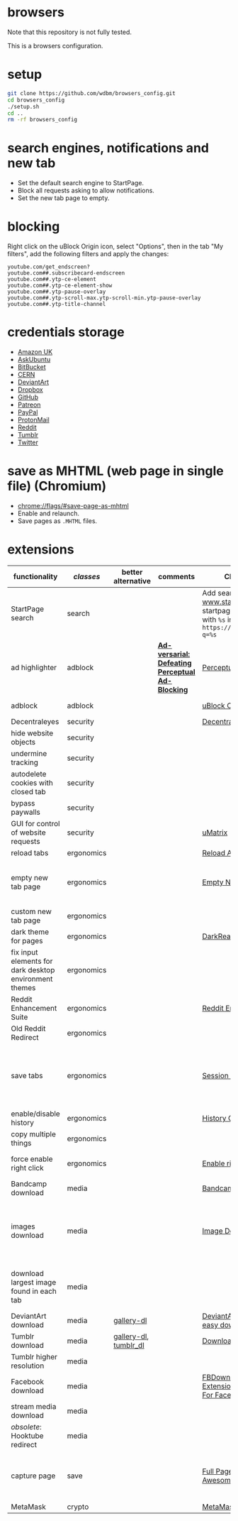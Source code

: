 # browsers

Note that this repository is not fully tested.

This is a browsers configuration.

# setup

```Bash
git clone https://github.com/wdbm/browsers_config.git
cd browsers_config
./setup.sh
cd ..
rm -rf browsers_config
```

# search engines, notifications and new tab

- Set the default search engine to StartPage.
- Block all requests asking to allow notifications.
- Set the new tab page to empty.

# blocking

Right click on the uBlock Origin icon, select "Options", then in the tab "My filters", add the following filters and apply the changes:

```
youtube.com/get_endscreen?
youtube.com##.subscribecard-endscreen
youtube.com##.ytp-ce-element
youtube.com##.ytp-ce-element-show
youtube.com##.ytp-pause-overlay
youtube.com##.ytp-scroll-max.ytp-scroll-min.ytp-pause-overlay
youtube.com##.ytp-title-channel
```

# credentials storage

- [Amazon UK](https://www.amazon.co.uk/)
- [AskUbuntu](https://askubuntu.com)
- [BitBucket](https://bitbucket.org/)
- [CERN](https://login.cern.ch)
- [DeviantArt](https://www.deviantart.com/)
- [Dropbox](https://www.dropbox.com)
- [GitHub](https://www.github.com)
- [Patreon](https://www.patreon.com/)
- [PayPal](https://www.paypal.com)
- [ProtonMail](https://protonmail.com/)
- [Reddit](https://www.reddit.com)
- [Tumblr](https://www.tumblr.com/)
- [Twitter](https://www.twitter.com)

# save as MHTML (web page in single file) (Chromium)

- <chrome://flags/#save-page-as-mhtml>
- Enable and relaunch.
- Save pages as `.MHTML` files.

# extensions

|**functionality**                                     |*classes* |**better alternative**                                                                          |**comments**                                                                              |**Chromium extension**                                                                                                                                                                                                                                                            |**Firefox extension**                                                                                                                                                                                                           |
|------------------------------------------------------|----------|------------------------------------------------------------------------------------------------|------------------------------------------------------------------------------------------|----------------------------------------------------------------------------------------------------------------------------------------------------------------------------------------------------------------------------------------------------------------------------------|--------------------------------------------------------------------------------------------------------------------------------------------------------------------------------------------------------------------------------|
|StartPage search                                      |search    |                                                                                                |                                                                                          |Add search engine: www.startpage.com, keyword: startpage, search engine: URL with `%s` in place of query: `https://startpage.com/do/search?q=%s`                                                                                                                                  |[Startpage HTTPS Privacy Search Engine](https://addons.mozilla.org/en-US/firefox/addon/startpage-https-privacy-search)                                                                                                          |
|ad highlighter                                        |adblock   |                                                                                                |[**Ad-versarial: Defeating Perceptual Ad-Blocking**](https://arxiv.org/pdf/1811.03194.pdf)|[Perceptual Ad Highlighter](https://chrome.google.com/webstore/detail/perceptual-ad-highlighter/mahgiflleahghaapkboihnbhdplhnchp)                                                                                                                                                 |                                                                                                                                                                                                                                |
|adblock                                               |adblock   |                                                                                                |                                                                                          |[uBlock Origin](https://chrome.google.com/webstore/detail/ublock-origi/cjpalhdlnbpafiamejdnhcphjbkeiagm), [AdBlock](https://chrome.google.com/webstore/detail/adblock/gighmmpiobklfepjocnamgkkbiglidom)                                                                           |[uBlock Origin](https://addons.mozilla.org/en-US/firefox/addon/ublock-origin), [AdBlock Plus](https://addons.mozilla.org/en-US/firefox/addon/adblock-plus)                                                                      |
|Decentraleyes                                         |security  |                                                                                                |                                                                                          |[Decentraleyes](https://chrome.google.com/webstore/detail/decentraleyes/ldpochfccmkkmhdbclfhpagapcfdljkj)                                                                                                                                                                         |[Decentraleyes](https://addons.mozilla.org/en-US/firefox/addon/decentraleyes)                                                                                                                                                   |
|hide website objects                                  |security  |                                                                                                |                                                                                          |                                                                                                                                                                                                                                                                                  |[Nuke Anything Enhanced](https://addons.mozilla.org/en-US/firefox/addon/nuke-anything-enhanced)                                                                                                                                 |
|undermine tracking                                    |security  |                                                                                                |                                                                                          |                                                                                                                                                                                                                                                                                  |[Privacy Possum](https://addons.mozilla.org/en-US/firefox/addon/privacy-possum/)                                                                                                                                                |
|autodelete cookies with closed tab                    |security  |                                                                                                |                                                                                          |                                                                                                                                                                                                                                                                                  |[Cookie AutoDelete](https://addons.mozilla.org/en-US/firefox/addon/cookie-autodelete)                                                                                                                                           |
|bypass paywalls                                       |security  |                                                                                                |                                                                                          |                                                                                                                                                                                                                                                                                  |[Bypass Paywalls](https://addons.mozilla.org/en-US/firefox/addon/bypasspaywalls)                                                                                                                                                |
|GUI for control of website requests                   |security  |                                                                                                |                                                                                          |[uMatrix](https://chrome.google.com/webstore/detail/umatrix/ogfcmafjalglgifnmanfmnieipoejdcf)                                                                                                                                                                                     |[uMatrix](https://addons.mozilla.org/en-US/firefox/addon/umatrix/)                                                                                                                                                              |
|reload tabs                                           |ergonomics|                                                                                                |                                                                                          |[Reload All Tabs](https://chrome.google.com/webstore/detail/reload-all-tabs/midkcinmplflbiflboepnahkboeonkam)                                                                                                                                                                     |[Reload All Tabs](https://addons.mozilla.org/en-US/firefox/addon/reload-all-tabs)                                                                                                                                               |
|empty new tab page                                    |ergonomics|                                                                                                |                                                                                          |[Empty New Tab Page](https://chrome.google.com/webstore/detail/empty-new-tab-page/dpjamkmjmigaoobjbekmfgabipmfilij)                                                                                                                                                               |New Tab Preferences > disable top sites, highlights, snippets                                                                                                                                                                   |
|custom new tab page                                   |ergonomics|                                                                                                |                                                                                          |                                                                                                                                                                                                                                                                                  |[Speed Dial](https://addons.mozilla.org/en-US/firefox/addon/fvd-speed-dial)                                                                                                                                                     |
|dark theme for pages                                  |ergonomics|                                                                                                |                                                                                          |[DarkReader](https://chrome.google.com/webstore/detail/dark-reader/eimadpbcbfnmbkopoojfekhnkhdbieeh)                                                                                                                                                                              |[Dark Reader](https://addons.mozilla.org/en-US/firefox/addon/darkreader)                                                                                                                                                        |
|fix input elements for dark desktop environment themes|ergonomics|                                                                                                |                                                                                          |                                                                                                                                                                                                                                                                                  |[Text Contrast for Dark Themes](https://addons.mozilla.org/en-US/firefox/addon/text-contrast-for-dark-themes/)                                                                                                                  |
|Reddit Enhancement Suite                              |ergonomics|                                                                                                |                                                                                          |[Reddit Enhancement Suite](https://chrome.google.com/webstore/detail/reddit-enhancement-suite/kbmfpngjjgdllneeigpgjifpgocmfgmb)                                                                                                                                                   |[Reddit Enhancement Suite](https://addons.mozilla.org/en-US/firefox/addon/reddit-enhancement-suite)                                                                                                                             |
|Old Reddit Redirect                                   |ergonomics|                                                                                                |                                                                                          |                                                                                                                                                                                                                                                                                  |[Old Reddit Redirect](https://addons.mozilla.org/en-GB/firefox/addon/old-reddit-redirect)                                                                                                                                       |
|save tabs                                             |ergonomics|                                                                                                |                                                                                          |[Session Buddy](https://chrome.google.com/webstore/detail/session-buddy/edacconmaakjimmfgnblocblbcdcpbko)                                                                                                                                                                         |[Tab Session Manager](https://addons.mozilla.org/en-US/firefox/addon/tab-session-manager/), [Session Manager](https://addons.mozilla.org/en-US/firefox/addon/session-manager) (not compatible with current version of Firefox)  |
|enable/disable history                                |ergonomics|                                                                                                |                                                                                          |[History On/Off](https://chrome.google.com/webstore/detail/history-onoff/ljbpakpmiimdmblcjjhhbfabbkmcgmdp)                                                                                                                                                                        |                                                                                                                                                                                                                                |
|copy multiple things                                  |ergonomics|                                                                                                |                                                                                          |                                                                                                                                                                                                                                                                                  |[Text MultiCopy](https://addons.mozilla.org/en-US/firefox/addon/text-multicopy/)                                                                                                                                                |
|force enable right click                              |ergonomics|                                                                                                |                                                                                          |[Enable right click](https://chrome.google.com/webstore/detail/enable-right-click/hhojmcideegachlhfgfdhailpfhgknjm)                                                                                                                                                               |[Absolute Enable Right Click & Copy ](https://addons.mozilla.org/en-US/firefox/addon/absolute-enable-right-click)                                                                                                               |
|Bandcamp download                                     |media     |                                                                                                |                                                                                          |[Bandcamp Downloader](https://chrome.google.com/webstore/detail/bandcamp-downloader/nmoobgpmablfmgchfjnhkbloaobiogeh)                                                                                                                                                             |                                                                                                                                                                                                                                |
|images download                                       |media     |                                                                                                |                                                                                          |[Image Downloader](https://chrome.google.com/webstore/detail/image-downloader/cnpniohnfphhjihaiiggeabnkjhpaldj)                                                                                                                                                                   |[Image Picker](https://addons.mozilla.org/en-US/firefox/addon/image-picker) (not compatible with current version of Firefox), [Download all Images](https://addons.mozilla.org/en-US/firefox/addon/save-all-images-webextension)|
|download largest image found in each tab              |media     |                                                                                                |                                                                                          |                                                                                                                                                                                                                                                                                  |[Tab Image Saver](https://addons.mozilla.org/en-US/firefox/addon/tab-image-saver) (preferences: tab direction: all tabs, include current tab)                                                                                   |
|DeviantArt download                                   |media     |[gallery-dl](https://github.com/mikf/gallery-dl)                                                |                                                                                          |[DeviantArt downloader](https://chrome.google.com/webstore/detail/deviantart-downloader/kdcokocnkphjbaelobcehjokdleflnmj), [DeviantArt easy download](https://chrome.google.com/webstore/detail/deviantart-easy-download/fhljkabkmnoeecgibakgnkkdmheccecg)                        |                                                                                                                                                                                                                                |
|Tumblr download                                       |media     |[gallery-dl](https://github.com/mikf/gallery-dl), [tumblr_dl](https://github.com/wdbm/tumblr_dl)|                                                                                          |[Download Tumblr raw images](https://chrome.google.com/webstore/detail/download-tumblr-raw-image/fpojonadgdgbdcliijkjibcapfbmllod)                                                                                                                                                |                                                                                                                                                                                                                                |
|Tumblr higher resolution                              |media     |                                                                                                |                                                                                          |                                                                                                                                                                                                                                                                                  |[Tumblr High Quality](https://addons.mozilla.org/en-US/firefox/addon/tumblr-high-quality)                                                                                                                                       |
|Facebook download                                     |media     |                                                                                                |                                                                                          |[FBDown Video Downloader](https://chrome.google.com/webstore/detail/fbdown-video-downloader/fhplmmllnpjjlncfjpbbpjadoeijkogc), [ExtensionVideo & GIF Downloader For Facebook](https://chrome.google.com/webstore/detail/video-gif-downloader-for/ajanondpapegkikdhmmhmoogcaajdokn)|                                                                                                                                                                                                                                |
|stream media download                                 |media     |                                                                                                |                                                                                          |                                                                                                                                                                                                                                                                                  |[Video DownloadHelper](https://addons.mozilla.org/en-US/firefox/addon/video-downloadhelper)                                                                                                                                     |
|*obsolete*: Hooktube redirect                         |media     |                                                                                                |                                                                                          |                                                                                                                                                                                                                                                                                  |[Hooktube Redirect](https://addons.mozilla.org/en-US/firefox/addon/hooktube-redirect)                                                                                                                                           |
|capture page                                          |save      |                                                                                                |                                                                                          |[Full Page Screen Capture](https://chrome.google.com/webstore/detail/full-page-screen-capture/fdpohaocaechififmbbbbbknoalclacl), [Awesome Screenshot](https://chrome.google.com/webstore/detail/awesome-screenshot-screen/nlipoenfbbikpbjkfpfillcgkoblgpmj)                       |[Firefox Screenshots](https://screenshots.firefox.com), [GCLI](https://developer.mozilla.org/en-US/docs/Tools/GCLI): `Shift` `F2`, `screenshot --fullpage 2018-05-31T1725Z.png`                                                 |
|MetaMask                                              |crypto    |                                                                                                |                                                                                          |[MetaMask](https://chrome.google.com/webstore/detail/metamask/nkbihfbeogaeaoehlefnkodbefgpgknn)                                                                                                                                                                                   |[MetaMask](https://addons.mozilla.org/en-US/firefox/addon/ether-metamask)                                                                                                                                                       |
